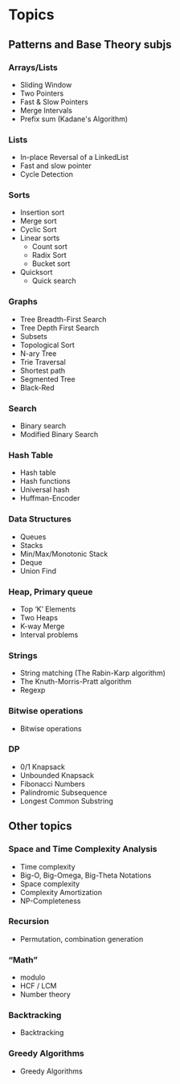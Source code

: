 # Topics

## Patterns and Base Theory subjs

### Arrays/Lists

- Sliding Window
- Two Pointers
- Fast & Slow Pointers
- Merge Intervals
- Prefix sum (Kadane's Algorithm)

### Lists

- In-place Reversal of a LinkedList
- Fast and slow pointer
- Cycle Detection

### Sorts

- Insertion sort
- Merge sort
- Cyclic Sort
- Linear sorts
  - Count sort
  - Radix Sort
  - Bucket sort
- Quicksort
  - Quick search

### Graphs

- Tree Breadth-First Search
- Tree Depth First Search
- Subsets
- Topological Sort
- N-ary Tree
- Trie Traversal
- Shortest path
- Segmented Tree
- Black-Red

### Search

- Binary search
- Modified Binary Search

### Hash Table

- Hash table
- Hash functions
- Universal hash
- Huffman-Encoder

### Data Structures

- Queues
- Stacks
- Min/Max/Monotonic Stack
- Deque
- Union Find

### Heap, Primary queue

- Top ‘K’ Elements
- Two Heaps
- K-way Merge
- Interval problems

### Strings

- String matching (The Rabin-Karp algorithm)
- The Knuth-Morris-Pratt algorithm
- Regexp

### Bitwise operations

- Bitwise operations

### DP

- 0/1 Knapsack
- Unbounded Knapsack
- Fibonacci Numbers
- Palindromic Subsequence
- Longest Common Substring

## Other topics

### Space and Time Complexity Analysis

- Time complexity
- Big-O, Big-Omega, Big-Theta Notations
- Space complexity
- Complexity Amortization
- NP-Completeness

### Recursion

- Permutation, combination generation

### “Math”

- modulo
- HCF / LCM
- Number theory

### Backtracking

- Backtracking

### Greedy Algorithms

- Greedy Algorithms
